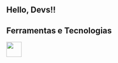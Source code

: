 
## Hello, Devs!!

## Ferramentas e Tecnologias

<img src="https://cdn.jsdelivr.net/gh/devicons/devicon/icons/docker/docker-original-wordmark.svg" width="40" height="40"/>
